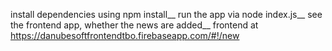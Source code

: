 install dependencies using npm install__
run the app via node index.js__
see the frontend app, whether the news are added__
frontend at https://danubesoftfrontendtbo.firebaseapp.com/#!/new
